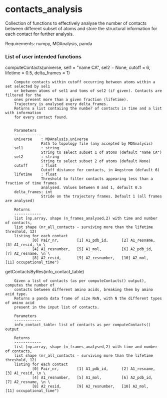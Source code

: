 # contacts_analysis

Collection of functions to effectively analyse the number of contacts between different subset of atoms and store the structural information for each contact for further analysis.

Requirements: numpy, MDAnalysis, panda

### List of user intended functions

computeContacts(universe, sel1 = "name CA", sel2 = None, cutoff = 6, lifetime = 0.5, delta_frames = 1)	
```	
	Compute contacts within cutoff occurring between atoms within a set selected by sel1
	or between atoms of sel1 and toms of sel2 (if given). Contacts are filtered for the
	ones present more than a given fraction (lifetime).
	Trajectory is analysed every delta_frames.
	Returns a list contaiing the number of contacts in time and a list with information
	for every contact found.
	
	
	Parameters
	------------
	universe    : MDAnalysis.universe
				Path to topology file (any accepted by MDAnalysis)
	sel1        : string
				String to select subset 1 of atoms (default "name CA")
	sel2        : string
				String to select subset 2 of atoms (default None)
	cutoff      : float
				Cutoff distance for contacts, in Angstrom (default 6)
	lifetime    : float
				Threshold to filter contacts appearing less than a fraction of time frames
				analysed. Values between 0 and 1, default 0.5
	delta_frames: int
				Stride on the trajectory frames. Default 1 (all frames are analysed)
	
	Returns
	------------
	list [np.array, shape (n_frames_analysed,2) with time and number of contacts,
	list shape (nr_all_contacts - surviving more than the lifetime threshold, 12)
	listing for each contact
			[0] Pair_nr, 		[1] A1_pdb_id, 		[2] A1_resname, [3] A1_resid, \n \
			[4] A1_resnumber, 	[5] A1_mol, 		[6] A2_pdb_id, 	[7] A2_resname, \n \
			[8] A2_resid, 		[9] A2_resnumber, 	[10] A2_mol, 	[11] occupational_time")
```
	

getContactsByRes(info_contact_table)
```
	Given a list of contacts (as per computeContacts() output), computes the number of
	contacts between different amino acids, breaking them by amino acid type.
	Returns a panda data frame of size NxN, with N the different types of amino acid
	present in the input list of contacts.
	
	Parameters
	------------
	info_contact_table: list of contacts as per computeContacts() output
	
	Returns
	------------
	list [np.array, shape (n_frames_analysed,2) with time and number of contacts,
	list shape (nr_all_contacts - surviving more than the lifetime threshold, 12)
	listing for each contact
			[0] Pair_nr, 		[1] A1_pdb_id, 		[2] A1_resname, [3] A1_resid, \n \
			[4] A1_resnumber, 	[5] A1_mol, 		[6] A2_pdb_id, 	[7] A2_resname, \n \
			[8] A2_resid, 		[9] A2_resnumber, 	[10] A2_mol, 	[11] occupational_time")
```
	